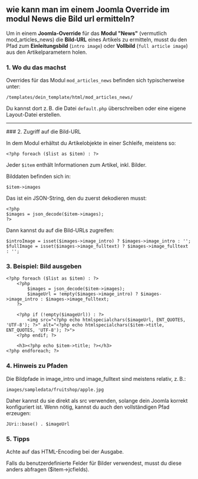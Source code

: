 ## wie kann man im einem **Joomla Override** im modul News die Bild url ermitteln?


Um in einem **Joomla-Override** für das **Modul "News"** (vermutlich mod_articles_news) die **Bild-URL** eines Artikels zu ermitteln, musst du den Pfad zum **Einleitungsbild** (`intro image`) oder **Vollbild** (`full article image`) aus den Artikelparametern holen.

### 1. Wo du das machst

Overrides für das Modul `mod_articles_news` befinden sich typischerweise unter:

```
/templates/dein_template/html/mod_articles_news/
```

Du kannst dort z. B. die Datei `default.php` überschreiben oder eine eigene Layout-Datei erstellen.
<hr>
### 2. Zugriff auf die Bild-URL

In dem Modul erhältst du Artikelobjekte in einer Schleife, meistens so:

```
<?php foreach ($list as $item) : ?>
```

Jeder `$item` enthält Informationen zum Artikel, inkl. Bilder.

Bilddaten befinden sich in:
```
$item->images

```

Das ist ein JSON-String, den du zuerst dekodieren musst:

```
<?php
$images = json_decode($item->images);
?>
```

Dann kannst du auf die Bild-URLs zugreifen:

```
$introImage = isset($images->image_intro) ? $images->image_intro : '';
$fullImage = isset($images->image_fulltext) ? $images->image_fulltext : '';
```

### 3. Beispiel: Bild ausgeben
```
<?php foreach ($list as $item) : ?>
    <?php
        $images = json_decode($item->images);
        $imageUrl = !empty($images->image_intro) ? $images->image_intro : $images->image_fulltext;
    ?>
    
    <?php if (!empty($imageUrl)) : ?>
        <img src="<?php echo htmlspecialchars($imageUrl, ENT_QUOTES, 'UTF-8'); ?>" alt="<?php echo htmlspecialchars($item->title, ENT_QUOTES, 'UTF-8'); ?>">
    <?php endif; ?>
    
    <h3><?php echo $item->title; ?></h3>
<?php endforeach; ?>
```
### 4. Hinweis zu Pfaden

Die Bildpfade in image_intro und image_fulltext sind meistens relativ, z. B.:

```
images/sampledata/fruitshop/apple.jpg
```

Daher kannst du sie direkt als src verwenden, solange dein Joomla korrekt konfiguriert ist. Wenn nötig, kannst du auch den vollständigen Pfad erzeugen:

```
JUri::base() . $imageUrl
```

### 5. Tipps
Achte auf das HTML-Encoding bei der Ausgabe.

Falls du benutzerdefinierte Felder für Bilder verwendest, musst du diese anders abfragen ($item->jcfields).


